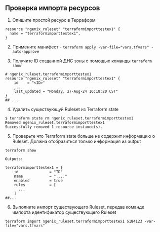 ## Проверка импорта ресурсов

1. Опишите простой ресурс в Терраформ

```
resource "ngenix_ruleset" "terraformimporttestex1" {
  name = "terraformimporttestex1",
}
```

2. Примените манифест - `terraform apply -var-file="vars.tfvars" -auto-approve`

3. Получите ID созданной ДНС зоны с помощью команды `terraform show`

```
# ngenix_ruleset.terraformimporttestex1
resource "ngenix_ruleset" "terraformimporttestex1" {
    id    = "<ID>"
    ...
    last_updated = "Monday, 27-Aug-24 16:18:20 CST"
}
## ...
```

4. Удалить существующуй Ruleset из Terraform state

```
$ terraform state rm ngenix_ruleset.terraformimporttestex1
Removed ngenix_ruleset.terraformimporttestex1
Successfully removed 1 resource instance(s).
```

5. Проверьте что Terraform state больше не содержит информацию о Ruleset. Должна отобразиться только информация из output

```
terraform show

Outputs:

terraformimporttestex1 = {
    id              = "ID"
    name            = "...."
    enabled         = true
    rules           = [
      ...
    ]
##...
```

6. Выполните импорт существующего Ruleset, передав команде импорта идентификатор существующего Ruleset

```
terraform import ngenix_ruleset.terraformimporttestex1 6184123 -var-file="vars.tfvars"
```